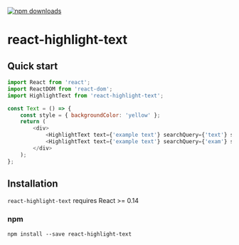 [![npm downloads](https://img.shields.io/npm/dm/react-highlight-text.svg?style=flat-square)](https://www.npmjs.com/package/react-highlight-text)

# react-highlight-text

## Quick start

```js
import React from 'react';
import ReactDOM from 'react-dom';
import HighlightText from 'react-highlight-text';

const Text = () => {
    const style = { backgroundColor: 'yellow' };
    return (
        <div>
            <HighlightText text={'example text'} searchQuery={'text'} style={style} />
            <HighlightText text={'example text'} searchQuery={'exam'} style={style} />
        </div>
    );
};
```

## Installation

`react-highlight-text` requires React >= 0.14

### npm

```
npm install --save react-highlight-text
```
